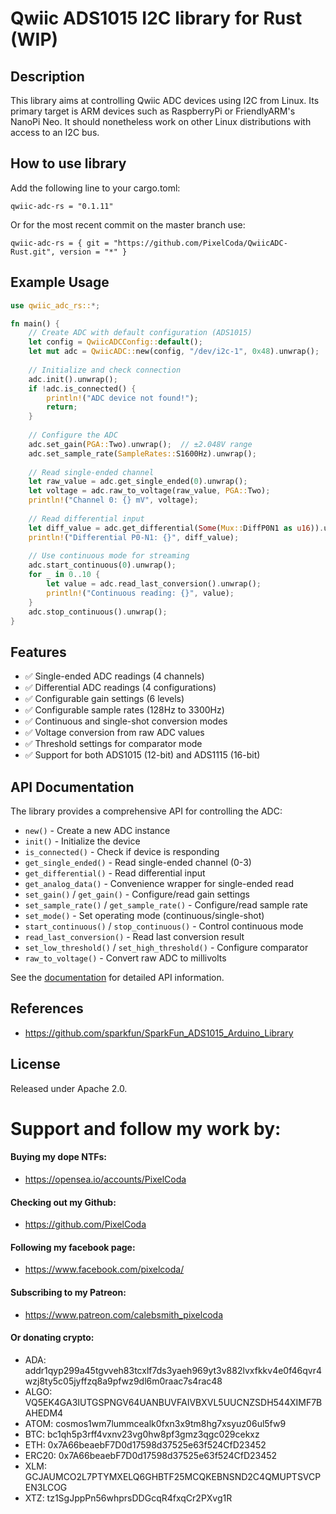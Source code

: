 # Qwiic ADS1015 I2C library for Rust (WIP)

## Description

This library aims at controlling Qwiic ADC devices using I2C from Linux. Its primary target is ARM devices such as RaspberryPi or FriendlyARM's NanoPi Neo. It should nonetheless work on other Linux distributions with access to an I2C bus.

## How to use library

Add the following line to your cargo.toml:
```
qwiic-adc-rs = "0.1.11"
```

Or for the most recent commit on the master branch use:
```
qwiic-adc-rs = { git = "https://github.com/PixelCoda/QwiicADC-Rust.git", version = "*" }
```

## Example Usage

```rust
use qwiic_adc_rs::*;

fn main() {
    // Create ADC with default configuration (ADS1015)
    let config = QwiicADCConfig::default();
    let mut adc = QwiicADC::new(config, "/dev/i2c-1", 0x48).unwrap();
    
    // Initialize and check connection
    adc.init().unwrap();
    if !adc.is_connected() {
        println!("ADC device not found!");
        return;
    }
    
    // Configure the ADC
    adc.set_gain(PGA::Two).unwrap();  // ±2.048V range
    adc.set_sample_rate(SampleRates::S1600Hz).unwrap();
    
    // Read single-ended channel
    let raw_value = adc.get_single_ended(0).unwrap();
    let voltage = adc.raw_to_voltage(raw_value, PGA::Two);
    println!("Channel 0: {} mV", voltage);
    
    // Read differential input
    let diff_value = adc.get_differential(Some(Mux::DiffP0N1 as u16)).unwrap();
    println!("Differential P0-N1: {}", diff_value);
    
    // Use continuous mode for streaming
    adc.start_continuous(0).unwrap();
    for _ in 0..10 {
        let value = adc.read_last_conversion().unwrap();
        println!("Continuous reading: {}", value);
    }
    adc.stop_continuous().unwrap();
}
```

## Features

- ✅ Single-ended ADC readings (4 channels)
- ✅ Differential ADC readings (4 configurations)
- ✅ Configurable gain settings (6 levels)
- ✅ Configurable sample rates (128Hz to 3300Hz)
- ✅ Continuous and single-shot conversion modes
- ✅ Voltage conversion from raw ADC values
- ✅ Threshold settings for comparator mode
- ✅ Support for both ADS1015 (12-bit) and ADS1115 (16-bit)

## API Documentation

The library provides a comprehensive API for controlling the ADC:

- `new()` - Create a new ADC instance
- `init()` - Initialize the device
- `is_connected()` - Check if device is responding
- `get_single_ended()` - Read single-ended channel (0-3)
- `get_differential()` - Read differential input
- `get_analog_data()` - Convenience wrapper for single-ended read
- `set_gain()` / `get_gain()` - Configure/read gain settings
- `set_sample_rate()` / `get_sample_rate()` - Configure/read sample rate
- `set_mode()` - Set operating mode (continuous/single-shot)
- `start_continuous()` / `stop_continuous()` - Control continuous mode
- `read_last_conversion()` - Read last conversion result
- `set_low_threshold()` / `set_high_threshold()` - Configure comparator
- `raw_to_voltage()` - Convert raw ADC to millivolts

See the [documentation](https://docs.rs/qwiic-adc-rs) for detailed API information.


## References

* https://github.com/sparkfun/SparkFun_ADS1015_Arduino_Library

## License

Released under Apache 2.0.

# Support and follow my work by:

#### Buying my dope NTFs:
 * https://opensea.io/accounts/PixelCoda

#### Checking out my Github:
 * https://github.com/PixelCoda

#### Following my facebook page:
 * https://www.facebook.com/pixelcoda/

#### Subscribing to my Patreon:
 * https://www.patreon.com/calebsmith_pixelcoda

#### Or donating crypto:
 * ADA: addr1qyp299a45tgvveh83tcxlf7ds3yaeh969yt3v882lvxfkkv4e0f46qvr4wzj8ty5c05jyffzq8a9pfwz9dl6m0raac7s4rac48
 * ALGO: VQ5EK4GA3IUTGSPNGV64UANBUVFAIVBXVL5UUCNZSDH544XIMF7BAHEDM4
 * ATOM: cosmos1wm7lummcealk0fxn3x9tm8hg7xsyuz06ul5fw9
 * BTC: bc1qh5p3rff4vxnv23vg0hw8pf3gmz3qgc029cekxz
 * ETH: 0x7A66beaebF7D0d17598d37525e63f524CfD23452
 * ERC20: 0x7A66beaebF7D0d17598d37525e63f524CfD23452
 * XLM: GCJAUMCO2L7PTYMXELQ6GHBTF25MCQKEBNSND2C4QMUPTSVCPEN3LCOG
 * XTZ: tz1SgJppPn56whprsDDGcqR4fxqCr2PXvg1R
